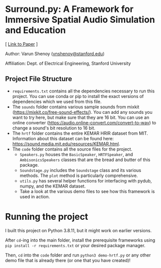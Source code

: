 # Surround.py: A Framework for Immersive Spatial Audio Simulation and Education

[ [Link to Paper](https://drive.google.com/file/d/1OJ-hxY4pB_YSWVjqa-5KIeeadIcZRsNg/view) ]

Author: Varun Shenoy (vnshenoy@stanford.edu)

Affiliation: Dept. of Electrical Engineering, Stanford University

## Project File Structure

- `requirements.txt` contains all the dependencies necessary to run this project. You can use conda or pip to install the exact versions of dependencies which we used from this file.
- The `sounds` folder contains various sample sounds from mixkit (https://mixkit.co/free-sound-effects/). You can add any sounds you want to try here, but make sure that they are 16 bit. You can use an online converter (https://audio.online-convert.com/convert-to-wav) to change a sound's bit resolution to 16 bit.
- The `hrtf` folder contains the entire KEMAR HRIR dataset from MIT. Information about this dataset can be found here: https://sound.media.mit.edu/resources/KEMAR.html.
- The `code` folder contains all the source files for the project.
    - `Speakers.py` houses the `BasicSpeaker`, `HRTFSpeaker`, and `AmbisonicsSpeakers` classes that are the bread and butter of this package.
    - `Soundstage.py` includes the `Soundstage` class and its various methods. The `plot` method is particularly comprehensive.
    - `utils.py` has several helper functions for interfacing with pydub, numpy, and the KEMAR dataset.
    - Take a look at the various demo files to see how this framework is used in action.

# Running the project

I built this project on Python 3.8.11, but it might work on earlier versions.

After `cd`-ing into the main folder, install the prerequisite frameworks using `pip install -r requirements.txt` or your desired package manager.

Then, `cd` into the `code` folder and run `python3 demo-hrtf.py` or any other demo file that is already there (or one that you have created)!
